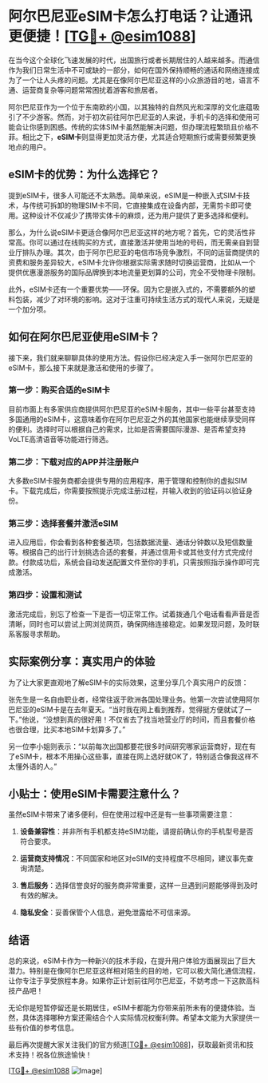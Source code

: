 # 阿尔巴尼亚eSIM卡怎么打电话？让通讯更便捷！[[TG💪+ @esim1088](https://t.me/s/esim1088)]

在当今这个全球化飞速发展的时代，出国旅行或者长期居住的人越来越多。而通信作为我们日常生活中不可或缺的一部分，如何在国外保持顺畅的通话和网络连接成为了一个让人头疼的问题。尤其是在像阿尔巴尼亚这样的小众旅游目的地，语言不通、运营商复杂等问题常常困扰着游客和旅居者。

阿尔巴尼亚作为一个位于东南欧的小国，以其独特的自然风光和深厚的文化底蕴吸引了不少游客。然而，对于初次前往阿尔巴尼亚的人来说，手机卡的选择和使用可能会让你感到困惑。传统的实体SIM卡虽然能解决问题，但办理流程繁琐且价格不菲。相比之下，**eSIM卡**则显得更加灵活方便，尤其适合短期旅行或需要频繁更换地点的用户。

## eSIM卡的优势：为什么选择它？

提到eSIM卡，很多人可能还不太熟悉。简单来说，eSIM是一种嵌入式SIM卡技术，与传统可拆卸的物理SIM卡不同，它直接集成在设备内部，无需剪卡即可使用。这种设计不仅减少了携带实体卡的麻烦，还为用户提供了更多选择和便利。

那么，为什么说eSIM卡更适合像阿尔巴尼亚这样的地方呢？首先，它的灵活性非常高。你可以通过在线购买的方式，直接激活并使用当地的号码，而无需亲自到营业厅排队办理。其次，由于阿尔巴尼亚的电信市场竞争激烈，不同的运营商提供的资费和服务差异较大，eSIM卡允许你根据实际需求随时切换运营商，比如从一个提供优惠漫游服务的国际品牌换到本地流量更划算的公司，完全不受物理卡限制。

此外，eSIM卡还有一个重要优势——环保。因为它是嵌入式的，不需要额外的塑料包装，减少了对环境的影响。这对于注重可持续生活方式的现代人来说，无疑是一个加分项。

## 如何在阿尔巴尼亚使用eSIM卡？

接下来，我们就来聊聊具体的使用方法。假设你已经决定入手一张阿尔巴尼亚的eSIM卡，那么接下来就是激活和使用的步骤了。

### 第一步：购买合适的eSIM卡

目前市面上有多家供应商提供阿尔巴尼亚的eSIM卡服务，其中一些平台甚至支持多国通用的eSIM卡，这意味着你在阿尔巴尼亚之外的其他国家也能继续享受同样的便利。选择时可以根据自己的需求，比如是否需要国际漫游、是否希望支持VoLTE高清语音等功能进行筛选。

### 第二步：下载对应的APP并注册账户

大多数eSIM卡服务商都会提供专用的应用程序，用于管理和控制你的虚拟SIM卡。下载完成后，你需要按照提示完成注册过程，并输入收到的验证码以验证身份。

### 第三步：选择套餐并激活eSIM

进入应用后，你会看到各种套餐选项，包括数据流量、通话分钟数以及短信数量等。根据自己的出行计划挑选合适的套餐，并通过信用卡或其他支付方式完成付款。付款成功后，系统会自动发送配置文件至你的手机，只需按照指示操作即可完成激活。

### 第四步：设置和测试

激活完成后，别忘了检查一下是否一切正常工作。试着拨通几个电话看看声音是否清晰，同时也可以尝试上网浏览网页，确保网络连接稳定。如果发现问题，及时联系客服寻求帮助。

## 实际案例分享：真实用户的体验

为了让大家更直观地了解eSIM卡的实际效果，这里分享几个真实用户的反馈：

张先生是一名自由职业者，经常往返于欧洲各国处理业务。他第一次尝试使用阿尔巴尼亚的eSIM卡是在去年夏天。“当时我在网上看到推荐，觉得挺方便就试了一下。”他说，“没想到真的很好用！不仅省去了找当地营业厅的时间，而且套餐价格也很合理，比买本地SIM卡划算多了。”

另一位李小姐则表示：“以前每次出国都要花很多时间研究哪家运营商好，现在有了eSIM卡，根本不用操心这些事，直接在网上选好就OK了，特别适合像我这样不太懂外语的人。”

## 小贴士：使用eSIM卡需要注意什么？

虽然eSIM卡带来了诸多便利，但在使用过程中还是有一些事项需要注意：

1. **设备兼容性**：并非所有手机都支持eSIM功能，请提前确认你的手机型号是否符合要求。
   
2. **运营商支持情况**：不同国家和地区对eSIM的支持程度不尽相同，建议事先查询清楚。

3. **售后服务**：选择信誉良好的服务商非常重要，这样一旦遇到问题能够得到及时有效的解决。

4. **隐私安全**：妥善保管个人信息，避免泄露给不可信来源。

## 结语

总的来说，eSIM卡作为一种新兴的技术手段，在提升用户体验方面展现出了巨大潜力。特别是在像阿尔巴尼亚这样相对陌生的目的地，它可以极大简化通信流程，让你专注于享受旅程本身。如果你正计划前往阿尔巴尼亚，不妨考虑一下这款高科技产品吧！

无论你是短暂停留还是长期居住，eSIM卡都能为你带来前所未有的便捷体验。当然，具体选择哪种方案还需结合个人实际情况权衡利弊。希望本文能为大家提供一些有价值的参考信息。

最后再次提醒大家关注我们的官方频道[[TG💪+ @esim1088](https://t.me/s/esim1088)]，获取最新资讯和技术支持！祝各位旅途愉快！

[[TG💪+ @esim1088](https://t.me/s/esim1088) ![Image](https://i.postimg.cc/4NQfJmqS/Snipaste-2025-05-13-00-14-12.png)]